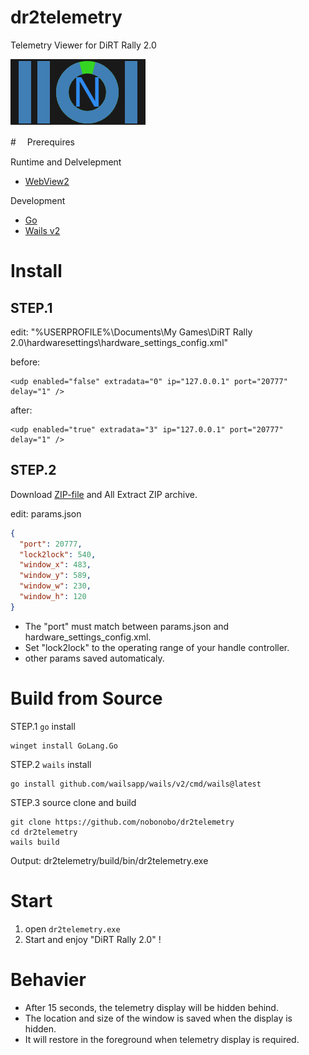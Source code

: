 # dr2telemetry

Telemetry Viewer for DiRT Rally 2.0

![](images/screenshot.png)

#　 Prerequires

Runtime and Delvelepment

- [WebView2](https://developer.microsoft.com/en-us/microsoft-edge/webview2/)

Development

- [Go](https://go.dev/)
- [Wails v2](https://wails.io/)

# Install

## STEP.1

edit: "%USERPROFILE%\Documents\My Games\DiRT Rally 2.0\hardwaresettings\hardware_settings_config.xml"

before:

```
<udp enabled="false" extradata="0" ip="127.0.0.1" port="20777" delay="1" />
```

after:

```
<udp enabled="true" extradata="3" ip="127.0.0.1" port="20777" delay="1" />
```

## STEP.2

Download [ZIP-file](https://github.com/nobonobo/dr2telemetry/releases/download/v1.0.0/dr2telemetry-win64-v1.0.0.zip) and All Extract ZIP archive.

edit: params.json

```json
{
  "port": 20777,
  "lock2lock": 540,
  "window_x": 483,
  "window_y": 589,
  "window_w": 230,
  "window_h": 120
}
```

- The "port" must match between params.json and hardware_settings_config.xml.
- Set "lock2lock" to the operating range of your handle controller.
- other params saved automaticaly.

# Build from Source

STEP.1 `go` install

```shell
winget install GoLang.Go
```

STEP.2 `wails` install

```shell
go install github.com/wailsapp/wails/v2/cmd/wails@latest
```

STEP.3 source clone and build

```shell
git clone https://github.com/nobonobo/dr2telemetry
cd dr2telemetry
wails build
```

Output: dr2telemetry/build/bin/dr2telemetry.exe

# Start

1. open `dr2telemetry.exe`
2. Start and enjoy "DiRT Rally 2.0" !

# Behavier

- After 15 seconds, the telemetry display will be hidden behind.
- The location and size of the window is saved when the display is hidden.
- It will restore in the foreground when telemetry display is required.
